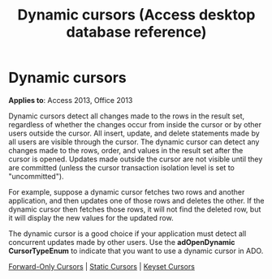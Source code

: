 ﻿---
title: Dynamic cursors (Access desktop database reference)
TOCTitle: Dynamic cursors
ms:assetid: ae599d86-6b89-6103-fda1-c899a6138e1d
ms:mtpsurl: https://msdn.microsoft.com/library/JJ249823(v=office.15)
ms:contentKeyID: 48547068
ms.date: 09/18/2015
mtps_version: v=office.15
---

# Dynamic cursors


**Applies to**: Access 2013, Office 2013

Dynamic cursors detect all changes made to the rows in the result set, regardless of whether the changes occur from inside the cursor or by other users outside the cursor. All insert, update, and delete statements made by all users are visible through the cursor. The dynamic cursor can detect any changes made to the rows, order, and values in the result set after the cursor is opened. Updates made outside the cursor are not visible until they are committed (unless the cursor transaction isolation level is set to "uncommitted").

For example, suppose a dynamic cursor fetches two rows and another application, and then updates one of those rows and deletes the other. If the dynamic cursor then fetches those rows, it will not find the deleted row, but it will display the new values for the updated row.

The dynamic cursor is a good choice if your application must detect all concurrent updates made by other users. Use the **adOpenDynamic** **CursorTypeEnum** to indicate that you want to use a dynamic cursor in ADO.

[Forward-Only Cursors](forward-only-cursors.md) | [Static Cursors](static-cursors.md) | [Keyset Cursors](keyset-cursors.md)

